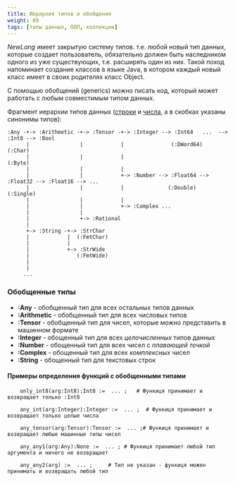 ```yaml
---
title: Иерархия типов и обобщения
weight: 09
tags: [типы данных, ООП, коллекции]
---
```


*NewLang* имеет закрытую систему типов. т.е. любой новый тип данных, которые создает пользователь,
обязательно должен быть наследником одного из уже существующих, т.е. расширять один из них. 
Такой поход напоминает создание классов в языке Java, в котором каждый новый класс имеет в своих родителях класс Object.

С помощью обобщений (generics) можно писать код, который может работать с любым совместимым типом данных. 

Фрагмент иерархии типов данных ([строки](/ru/docs/types/strings/) и [числа](/ru/docs/types/numbers/),
а в скобках указаны синонимы типов):
```
:Any -+-> :Arithmetic -+-> :Tensor -+-> :Integer --> :Int64   ...  --> :Int8 --> :Bool
      |                |            |               (:DWord64)        (:Char)
      |                |            |                                 (:Byte)
      |                |            |
      |                |            +-> :Number --> :Float64 --> :Float32 --> :Float16 --> ...
      |                |            |              (:Double)    (:Single)
      |                |            |
      |                |            +-> :Complex ...
      |                | 
      |                +-> :Rational
      | 
      +-> :String -+-> :StrChar
      |            |  (:FmtChar)
      |            |
      |            +-> :StrWide
      |               (:FmtWide)
      |            
      |
     ...

```
### Обобщенные типы
- **:Any** - обобщенный тип для всех остальных типов данных
- **:Arithmetic** - обобщенный тип для всех числовых типов
- **:Tensor** - обобщенный тип для чисел, которые можно представить в машинном формате
- **:Integer** - обощенный тип для всех *целочисленных* типов данных
- **:Number** - обощенный тип для всех чисел с *плавающей точкой*
- **:Complex** - обощенный тип для всех *комплексных* чисел
- **:String** - обощенный тип для текстовых строк 


#### Примеры определения функций с обобщенными типами

```
    only_int8(arg:Int8):Int8 :=  ... ;   # Функиця принимает и возвращает только :Int8

    any_int(arg:Integer):Integer :=  ... ;  # Функиця принимает и возвращает только целые числа

    any_tensor(arg:Tensor):Tensor :=  ... ;# Функиця принимает и возвращает любые машинные типы чисел
    
    any_any1(arg:Any):None :=  ... ; # Функиця принимает любой тип аргумента и ничего не возвращает 

    any_any2(arg) :=  ... ;     # Тип не указан - функиця можен принимать и возвращать любой тип
```